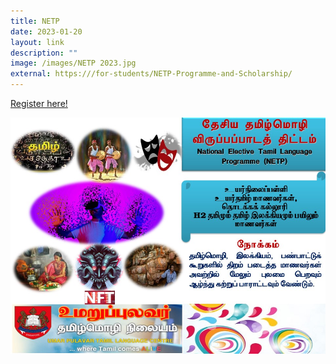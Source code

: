 ```yaml
---
title: NETP
date: 2023-01-20
layout: link
description: ""
image: /images/NETP 2023.jpg
external: https:///for-students/NETP-Programme-and-Scholarship/
---
```




[Register here!](https://form.gov.sg/63c6be4dbef23b0011734db5)

<a href="https://form.gov.sg/63c6be4dbef23b0011734db5">
<img alt="" src="/images/NETP%202023.jpg"></a>